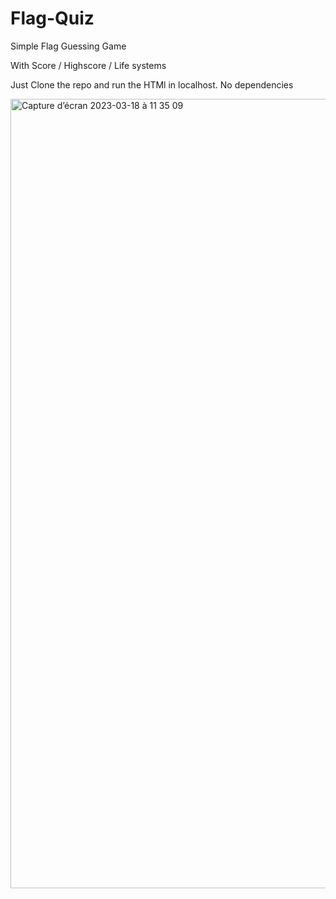 # Flag-Quiz
Simple Flag Guessing Game

With Score / Highscore / Life systems

Just Clone the repo and run the HTMl in localhost. No dependencies

<img width="1263" alt="Capture d’écran 2023-03-18 à 11 35 09" src="https://user-images.githubusercontent.com/109336882/226100323-91dd4017-40cb-4252-af54-d5e2f4ba9a27.png">
